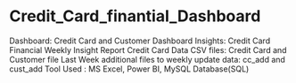 # Credit_Card_finantial_Dashboard
Dashboard: Credit Card and Customer Dashboard
Insights: Credit Card Financial Weekly Insight Report
Credit Card Data CSV files: Credit Card and Customer file
Last Week additional files to weekly update data: cc_add and cust_add
Tool Used : MS Excel, Power BI, MySQL Database(SQL)
